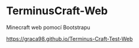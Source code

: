 # TerminusCraft-Web

Minecraft web pomocí Bootstrapu

https://graca98.github.io/Terminus-Craft-Test-Web
